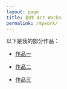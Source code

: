 ```yaml
---
layout: page
title: 創作 Art Works
permalink: /mywork/
---
```


以下是我的部分作品：

- [作品一](works.md/Thesheepdog.html)

- [作品二](works.md/Thesedimentary.html)

- [作品三](works/work3.html)

